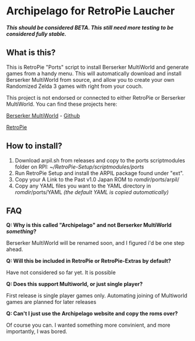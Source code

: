 # Archipelago for RetroPie Laucher

***This should be considered BETA. This still need more testing to be considered fully stable.***

## What is this?

This is RetroPie "Ports" script to install Berserker MultiWorld and generate games from a handy menu.
This will automatically download and install Berserker MultiWorld from source, and allow you to create your own Randomized Zelda 3 games with right from your couch.

This project is not endorsed or connected to either RetroPie or Berserker MultiWorld. You can find these projects here:

[Berserker MultiWorld](https://berserkermulti.world/) - [Github](https://github.com/Berserker66/MultiWorld-Utilities)

[RetroPie](https://retropie.org.uk/)

## How to install?

1. Download arpil.sh from releases and copy to the ports scriptmodules folder on RPI:
*~/RetroPie-Setup/scriptmodules/ports*
2. Run RetroPie Setup and install the ARPIL package found under "ext".
3. Copy your A Link to the Past v1.0 Japan ROM to  *romdir*/ports/arpil/
4. Copy any YAML files you want to the YAML directory in *romdir*/ports/YAML
*(the default YAML is copied automatically)*

## FAQ

**Q: Why is this called "Archipelago" and not Berserker MultiWorld *something*?**

Berserker MultiWorld will be renamed soon, and I figured i'd be one step ahead.

**Q: Will this be included in RetroPie or RetroPie-Extras by default?**

Have not considered so far yet. It is possible

**Q: Does this support Multiworld, or just single player?**

First release is single player games only. Automating joining of Multiworld games are planned for later releases

**Q: Can't I just use the Archipelago website and copy the roms over?**

Of course you can. I wanted something more convinient, and more importantly, I was bored.
